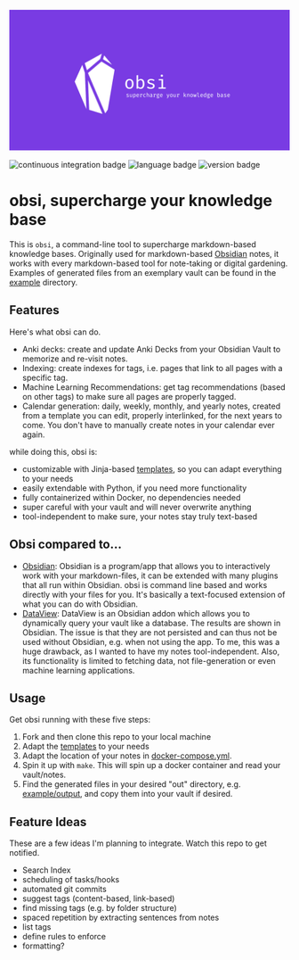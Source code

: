 ![obsi logo](logo.png)

![continuous integration badge](https://img.shields.io/github/workflow/status/lorey/obsi/ci)
![language badge](https://img.shields.io/github/languages/top/lorey/obsi)
![version badge](https://img.shields.io/github/v/tag/lorey/obsi)

# obsi, supercharge your knowledge base
This is `obsi`, a command-line tool to supercharge markdown-based knowledge bases.
Originally used for markdown-based [Obsidian](https://obsidian.md) notes,
it works with every markdown-based tool for note-taking or digital gardening.
Examples of generated files from an exemplary vault can be found in the [example](example) directory.

## Features
Here's what obsi can do.

- Anki decks: create and update Anki Decks from your Obsidian Vault to memorize and re-visit notes.
- Indexing: create indexes for tags, i.e. pages that link to all pages with a specific tag.
- Machine Learning Recommendations: get tag recommendations (based on other tags) to make sure all pages are properly tagged.
- Calendar generation: daily, weekly, monthly, and yearly notes, created from a template you can edit, properly interlinked, for the next years to come. You don't have to manually create notes in your calendar ever again.

while doing this, obsi is:
- customizable with Jinja-based [templates](templates), so you can adapt everything to your needs
- easily extendable with Python, if you need more functionality
- fully containerized within Docker, no dependencies needed
- super careful with your vault and will never overwrite anything
- tool-independent to make sure, your notes stay truly text-based

## Obsi compared to...

- [Obsidian](https://obsidian.md): Obsidian is a program/app that allows you to interactively work with your markdown-files, it can be extended with many plugins that all run within Obsidian. obsi is command line based and works directly with your files for you. It's basically a text-focused extension of what you can do with Obsidian.
- [DataView](https://github.com/blacksmithgu/obsidian-dataview): DataView is an Obsidian addon which allows you to dynamically query your vault like a database. The results are shown in Obsidian. The issue is that they are not persisted and can thus not be used without Obsidian, e.g. when not using the app. To me, this was a huge drawback, as I wanted to have my notes tool-independent. Also, its functionality is limited to fetching data, not file-generation or even machine learning applications.

## Usage
Get obsi running with these five steps:

1. Fork and then clone this repo to your local machine
2. Adapt the [templates](templates) to your needs
3. Adapt the location of your notes in [docker-compose.yml](docker-compose.yml).
4. Spin it up with `make`. This will spin up a docker container and read your vault/notes.
5. Find the generated files in your desired "out" directory, e.g. [example/output](example/output), and copy them into your vault if desired.

## Feature Ideas
These are a few ideas I'm planning to integrate. Watch this repo to get notified.

- Search Index
- scheduling of tasks/hooks
- automated git commits
- suggest tags (content-based, link-based)
- find missing tags (e.g. by folder structure)
- spaced repetition by extracting sentences from notes
- list tags
- define rules to enforce
- formatting?

